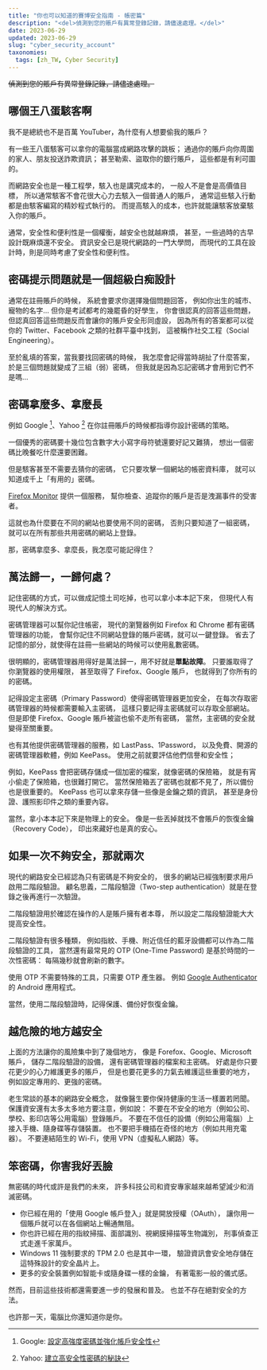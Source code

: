 ```yaml
---
title: "你也可以知道的賽博安全指南 - 帳密篇"
description: "<del>偵測到您的賬戶有異常登錄記錄，請儘速處理。</del>"
date: 2023-06-29
updated: 2023-06-29
slug: "cyber_security_account"
taxonomies:
  tags: [zh_TW, Cyber Security]
---
```


<!-- # 你也可以知道的賽博安全指南 - 帳密篇 -->

<del>偵測到您的賬戶有異常登錄記錄，請儘速處理。</del>

## 哪個王八蛋駭客啊

我不是總統也不是百萬 YouTuber，為什麼有人想要偷我的賬戶？

有一些王八蛋駭客可以拿你的電腦當成網路攻擊的跳板；
通過你的賬戶向你周圍的家人、朋友投送詐欺資訊；
甚至勒索、盜取你的銀行賬戶，
這些都是有利可圖的。

而網路安全也是一種工程學，駭入也是講究成本的，
一般人不是會是高價值目標，
所以通常駭客不會花很大心力去駭入一個普通人的賬戶，
通常這些駭入行動都是由駭客編寫的精妙程式執行的。
而提高駭入的成本，也許就能讓駭客放棄駭入你的賬戶。

通常，安全性和便利性是一個權衡，越安全也就越麻煩，
甚至，一些過時的古早設計既麻煩還不安全。
資訊安全已是現代網路的一門大學問，
而現代的工具在設計時，則是同時考慮了安全性和便利性。

## 密碼提示問題就是一個超級白痴設計

通常在註冊賬戶的時候，
系統會要求你選擇幾個問題回答，
例如你出生的城市、寵物的名字...
但你是考試都考的幾罷昏的好學生，
你會很認真的回答這些問題，
但認真回答這些問題反而會讓你的賬戶安全形同虛設，
因為所有的答案都可以從你的 Twitter、Facebook 之類的社群平臺中找到，
這被稱作社交工程（Social Engineering）。

至於亂填的答案，當我要找回密碼的時候，
我怎麼會記得當時胡扯了什麼答案，
於是三個問題就變成了三組（弱）密碼，
但我就是因為忘記密碼才會用到它們不是嗎...

## 密碼拿麼多、拿麼長

例如 Google [^1]、Yahoo [^2] 在你註冊賬戶的時候都指導你設計密碼的策略。

一個優秀的密碼要十幾位包含數字大小寫字母符號還要好記又難猜，
想出一個密碼比晚餐吃什麼還要困難。

[^1]: Google: [設定高強度密碼並強化帳戶安全性](https://support.google.com/accounts/answer/32040?hl=zh-Hant)
[^2]: Yahoo: [建立高安全性密碼的秘訣](https://tw.help.yahoo.com/kb/sln3012.html)

但是駭客甚至不需要去猜你的密碼，
它只要攻擊一個網站的帳密資料庫，
就可以知道成千上「有用的」密碼。

[Firefox Monitor][] 提供一個服務，
幫你檢查、追蹤你的賬戶是否是洩漏事件的受害者。

[Firefox Monitor]: https://monitor.firefox.com/

這就也為什麼要在不同的網站也要使用不同的密碼，
否則只要知道了一組密碼，
就可以在所有那些共用密碼的網站上登錄。

那，密碼拿麼多、拿麼長，我怎麼可能記得住？

## 萬法歸一，一歸何處？

記住密碼的方式，可以做成記憶土司吃掉，也可以拿小本本記下來，
但現代人有現代人的解決方式。

密碼管理器可以幫你記住帳密，
現代的瀏覽器例如 Firefox 和 Chrome 都有密碼管理器的功能，
會幫你記住不同網站登錄的賬戶密碼，就可以一鍵登錄。
省去了記憶的部分，就使得在註冊一些網站的時候可以使用亂數密碼。

很明顯的，密碼管理器用得好是萬法歸一，用不好就是**單點故障**。
只要誰取得了你瀏覽器的使用權限，
甚至取得了 Firefox、Google 賬戶，
也就得到了你所有的的密碼。

記得設定主密碼（Primary Password）使得密碼管理器更加安全，
在每次存取密碼管理器的時候都需要輸入主密碼，
這樣只要記得主密碼就可以存取全部網站。
但是即使 Firefox、Google 賬戶被盜也偷不走所有密碼，
當然，主密碼的安全就變得至關重要。

也有其他提供密碼管理器的服務，如 LastPass、1Password，
以及免費、開源的密碼管理器軟體，例如 KeePass。
使用之前就要評估他們信譽和安全性；

例如，KeePass 會把密碼存儲成一個加密的檔案，就像密碼的保險箱，
就是有宵小偷走了保險箱，也很難打開它。
當然保險箱丟了密碼也就都不見了，所以備份也是很重要的。
KeePass 也可以拿來存儲一些像是金鑰之類的資訊，
甚至是身份證、護照影印件之類的重要內容。

當然，拿小本本記下來是物理上的安全。
像是一些丟掉就找不會賬戶的恢復金鑰（Recovery Code），
印出來藏好也是真的安心。

## 如果一次不夠安全，那就兩次

現代的網路安全已經認為只有密碼是不夠安全的，
很多的網站已經強制要求用戶啟用二階段驗證。
顧名思義，二階段驗證（Two-step authentication）就是在登錄之後再進行一次驗證。

二階段驗證用於確認在操作的人是賬戶擁有者本尊，
所以設定二階段驗證能大大提高安全性。

二階段驗證有很多種類，
例如指紋、手機、附近信任的藍牙設備都可以作為二階段驗證的工具，
當然還有最常見的 OTP (One-Time Password) 是基於時間的一次性密碼：
每隔幾秒就會刷新的數字。

使用 OTP 不需要特殊的工具，只需要 OTP 產生器。
例如 [Google Authenticator][] 的 Android 應用程式。

[Google Authenticator]: https://play.google.com/store/apps/details?id=com.google.android.apps.authenticator2

當然，使用二階段驗證時，記得保護、備份好恢復金鑰。

## 越危險的地方越安全

上面的方法讓你的風險集中到了幾個地方，
像是 Forefox、Google、Microsoft 賬戶，
儲存二階段驗證的設備，
還有密碼管理器的檔案和主密碼。
好處是你只要花更少的心力維護更多的賬戶，
但是也要花更多的力氣去維護這些重要的地方，
例如設定專用的、更強的密碼。

老生常談的基本的網路安全概念，
就像醫生要你保持健康的生活一樣置若罔聞。
保護資安還有太多太多地方要注意，例如說：
不要在不安全的地方（例如公司、學校、影印店等公用電腦）登錄賬戶。
不要在不信任的設備（例如公用電腦）上接入手機、隨身碟等存儲裝置。
也不要把手機插在奇怪的地方（例如共用充電器）。
不要連結陌生的 Wi-Fi，使用 VPN（虛擬私人網路）等。

## 笨密碼，你害我好丟臉

無密碼的時代或許是我們的未來，
許多科技公司和資安專家越來越希望減少和消滅密碼。

- 你已經在用的「使用 Google 帳戶登入」就是開放授權（OAuth），
  讓你用一個賬戶就可以在各個網站上暢通無阻。
- 你也許已經在用的指紋掃描、面部識別、視網膜掃描等生物識別，
  刑事偵查正式走進千家萬戶。
- Windows 11 強制要求的 TPM 2.0 也是其中一環，
  驗證資訊會安全地存儲在這特殊設計的安全晶片上。
- 更多的安全裝置例如智能卡或隨身碟一樣的金鑰，
  有著電影一般的儀式感。

然而，目前這些技術都還需要進一步的發展和普及。
也並不存在絕對安全的方法。

也許那一天，電腦比你還知道你是你。
